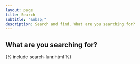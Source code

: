 ```yaml
---
layout: page
title: Search
subtitle: "&nbsp;"
description: Search and find. What are you searching for?
---
```

## What are you searching for?
{% include search-lunr.html %}

<p>&nbsp;</p>
<p>&nbsp;</p>
<p>&nbsp;</p>
<p>&nbsp;</p>
<p>&nbsp;</p>
<p>&nbsp;</p>
<p>&nbsp;</p>
<p>&nbsp;</p>
<p>&nbsp;</p>
<p>&nbsp;</p>